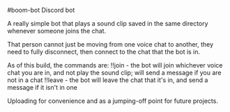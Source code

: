 #boom-bot Discord bot

A really simple bot that plays a sound clip saved in the same directory whenever someone joins the chat.

That person cannot just be moving from one voice chat to another, they need to fully disconnect, then connect to the chat that the bot is in.

As of this build, the commands are:
!!join - the bot will join whichever voice chat you are in, and not play the sound clip; will send a message if you are not in a chat
!!leave - the bot will leave the chat that it's in, and send a message if it isn't in one

Uploading for convenience and as a jumping-off point for future projects.